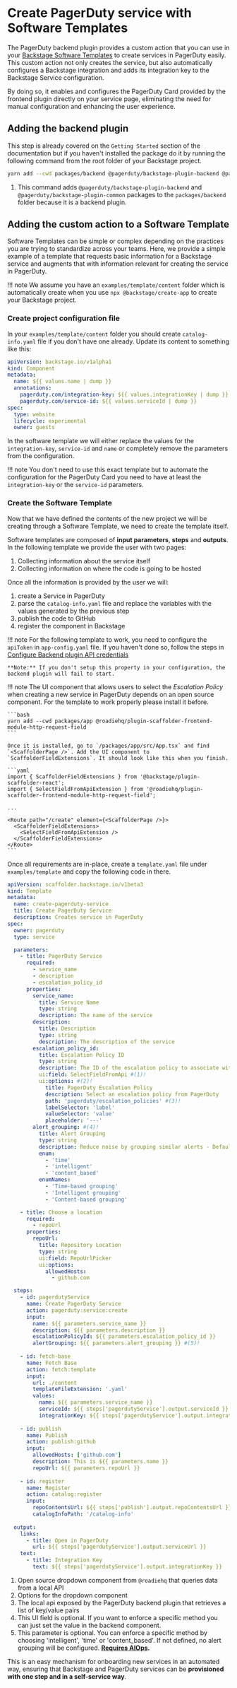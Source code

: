 # Create PagerDuty service with Software Templates

The PagerDuty backend plugin provides a custom action that you can use in your [Backstage Software Templates](<https://backstage.io/docs/features/software-templates/>) to create services in PagerDuty easily. This custom action not only creates the service, but also automatically configures a Backstage integration and adds its integration key to the Backstage Service configuration.

By doing so, it enables and configures the PagerDuty Card provided by the frontend plugin directly on your service page, eliminating the need for manual configuration and enhancing the user experience.

## Adding the backend plugin

This step is already covered on the `Getting Started` section of the documentation but if you haven't installed the package do it by running the following command from the root folder of your Backstage project.

```bash
yarn add --cwd packages/backend @pagerduty/backstage-plugin-backend @pagerduty/backstage-plugin-common # (1)! 
```

1. This command adds `@pagerduty/backstage-plugin-backend` and `@pagerduty/backstage-plugin-common` packages to the `packages/backend` folder because it is a backend plugin.

## Adding the custom action to a Software Template

Software Templates can be simple or complex depending on the practices you are trying to standardize across your teams. Here, we provide a simple example of a template that requests basic information for a Backstage service and augments that with information relevant for creating the service in PagerDuty.

!!! note
    We assume you have an `examples/template/content` folder which is automatically create when you use `npx @backstage/create-app` to create your Backstage project.

### Create project configuration file

In your `examples/template/content` folder you should create `catalog-info.yaml` file if you don't have one already. Update its content to something like this:

```yaml
apiVersion: backstage.io/v1alpha1
kind: Component
metadata:
  name: ${{ values.name | dump }}
  annotations:
    pagerduty.com/integration-key: ${{ values.integrationKey | dump }}
    pagerduty.com/service-id: ${{ values.serviceId | dump }}
spec:
  type: website
  lifecycle: experimental
  owner: guests
```

In the software template we will either replace the values for the `integration-key`, `service-id` and `name` or completely remove the parameters from the configuration.

!!! note
    You don't need to use this exact template but to automate the configuration for the PagerDuty Card you need to have at least the `integration-key` or the `service-id` parameters.

### Create the Software Template

Now that we have defined the contents of the new project we will be creating through a Software Template, we need to create the template itself.

Software templates are composed of **input parameters**, **steps** and **outputs**. In the following template we provide the user with two pages:

1. Collecting information about the service itself
2. Collecting information on where the code is going to be hosted

Once all the information is provided by the user we will:

1. create a Service in PagerDuty
2. parse the `catalog-info.yaml` file and replace the variables with the values generated by the previous step
3. publish the code to GitHub
4. register the component in Backstage

!!! note
    For the following template to work, you need to configure the `apiToken` in `app-config.yaml` file. If you haven't done so, follow the steps in [Configure Backend plugin API credentials](/getting-started/backstage/#optional-configure-backend-plugin-api-credentials)

    **Note:** If you don't setup this property in your configuration, the backend plugin will fail to start.

!!! note
    The UI component that allows users to select the *Escalation Policy* when creating a new service in PagerDuty depends on an open source component. For the template to work properly please install it before.

    ```bash
    yarn add --cwd packages/app @roadiehq/plugin-scaffolder-frontend-module-http-request-field
    ```

    Once it is installed, go to `/packages/app/src/App.tsx` and find `<ScaffolderPage />`. Add the UI component to `ScaffolderFieldExtensions`. It should look like this when you finish.

    ```yaml
    import { ScaffolderFieldExtensions } from '@backstage/plugin-scaffolder-react';
    import { SelectFieldFromApiExtension } from '@roadiehq/plugin-scaffolder-frontend-module-http-request-field';

    ...

    <Route path="/create" element={<ScaffolderPage />}>
      <ScaffolderFieldExtensions>
        <SelectFieldFromApiExtension />
      </ScaffolderFieldExtensions>
    </Route>
    ```
Once all requirements are in-place, create a `template.yaml` file under `examples/template` and copy the following code in there.

```yaml
apiVersion: scaffolder.backstage.io/v1beta3
kind: Template
metadata:
  name: create-pagerduty-service
  title: Create PagerDuty Service
  description: Creates service in PagerDuty
spec:
  owner: pagerduty
  type: service

  parameters:
    - title: PagerDuty Service
      required:
        - service_name
        - description
        - escalation_policy_id
      properties:
        service_name:
          title: Service Name
          type: string
          description: The name of the service
        description:
          title: Description
          type: string
          description: The description of the service
        escalation_policy_id:
          title: Escalation Policy ID
          type: string
          description: The ID of the escalation policy to associate with the service
          ui:field: SelectFieldFromApi #(1)!
          ui:options: #(2)!
            title: PagerDuty Escalation Policy
            description: Select an escalation policy from PagerDuty
            path: 'pagerduty/escalation_policies' #(3)!
            labelSelector: 'label'
            valueSelector: 'value'
            placeholder: '---'
        alert_grouping: #(4)!
          title: Alert Grouping
          type: string
          description: Reduce noise by grouping similar alerts - Defaults to 'None'.
          enum:
            - 'time'
            - 'intelligent'
            - 'content_based'
          enumNames:
            - 'Time-based grouping'
            - 'Intelligent grouping'
            - 'Content-based grouping'

    - title: Choose a location
      required:
        - repoUrl
      properties:
        repoUrl:
          title: Repository Location
          type: string
          ui:field: RepoUrlPicker
          ui:options:
            allowedHosts:
              - github.com

  steps:
    - id: pagerdutyService
      name: Create PagerDuty Service
      action: pagerduty:service:create
      input:
        name: ${{ parameters.service_name }}
        description: ${{ parameters.description }}
        escalationPolicyId: ${{ parameters.escalation_policy_id }}
        alertGrouping: ${{ parameters.alert_grouping }} #(5)!
    
    - id: fetch-base
      name: Fetch Base
      action: fetch:template
      input:
        url: ./content
        templateFileExtension: '.yaml'
        values:
          name: ${{ parameters.service_name }}
          serviceId: ${{ steps['pagerdutyService'].output.serviceId }}
          integrationKey: ${{ steps['pagerdutyService'].output.integrationKey }}
    
    - id: publish
      name: Publish
      action: publish:github
      input:
        allowedHosts: ['github.com']
        description: This is ${{ parameters.name }}
        repoUrl: ${{ parameters.repoUrl }}
    
    - id: register
      name: Register
      action: catalog:register
      input:
        repoContentsUrl: ${{ steps['publish'].output.repoContentsUrl }}
        catalogInfoPath: '/catalog-info'
    
  output:
    links:
      - title: Open in PagerDuty
        url: ${{ steps['pagerdutyService'].output.serviceUrl }}
    text:
      - title: Integration Key
        text: ${{ steps['pagerdutyService'].output.integrationKey }}

```

1. Open source dropdown component from `@roadiehq` that queries data from a local API
2. Options for the dropdown component
3. The local api exposed by the PagerDuty backend plugin that retrieves a list of key/value pairs
4. This UI field is optional. If you want to enforce a specific method you can just set the value in the backend component.
5. This parameter is optional. You can enforce a specific method by choosing 'intelligent', 'time' or 'content_based'. If not defined, no alert grouping will be configured.
   **[Requires AIOps](https://www.pagerduty.com/platform/aiops/).**

This is an easy mechanism for onboarding new services in an automated way, ensuring that Backstage and PagerDuty services can be **provisioned with one step and in a self-service way**.
